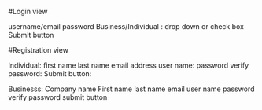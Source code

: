 #Login view

username/email
password
Business/Individual : drop down or check box
Submit button

#Registration view

Individual:
first name
last name
email address
user name:
password
verify password:
Submit button:

Businesss:
Company name
First name
last name
email
user name 
password
verify password
submit button
